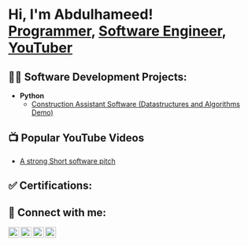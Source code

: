 <h1>Hi, I'm Abdulhameed! <br/><a href="https://github.com/Vbdulhvm33d">Programmer</a>, <a href="https://www.linkedin.com/in/abdulhameed-adegoke-5284661ab">Software Engineer</a>, <a href="https://www.youtube.com/@That_Efficient_Abdul">YouTuber</a></h1>

<h2>👨‍💻 Software Development Projects:</h2>

- <b>Python</b>
  - [Construction Assistant Software (Datastructures and Algorithms Demo)](https://github.com/joshmadakor1/Package-Delivery-Pathfinding-Algorithm)

<h2>📺 Popular YouTube Videos</h2>

- [A strong Short software pitch](https://youtu.be/yqLQt_m56jw)

<h2>✅ Certifications:</h2>


<h2> 🤳 Connect with me:</h2>

[<img align="left" alt="Vbdulhvm33d | YouTube" width="22px" src="https://cdn.jsdelivr.net/npm/simple-icons@v3/icons/youtube.svg" />][youtube]
[<img align="left" alt="Vbdulhvm33d | Twitter" width="22px" src="https://cdn.jsdelivr.net/npm/simple-icons@v3/icons/twitter.svg" />][twitter]
[<img align="left" alt="Vbdulhvm33d | LinkedIn" width="22px" src="https://cdn.jsdelivr.net/npm/simple-icons@v3/icons/linkedin.svg" />][linkedin]
[<img align="left" alt="Vbdulhvm33d | Instagram" width="22px" src="https://cdn.jsdelivr.net/npm/simple-icons@v3/icons/instagram.svg" />][instagram]

[twitter]: https://x.com/Tha_Effic_Abdul
[youtube]: https://www.youtube.com/@That_Efficient_Abdul
[instagram]: https://www.instagram.com/that_efficient_abdul/
[linkedin]: https://www.linkedin.com/in/abdulhameed-adegoke-5284661ab

<!--
**joshmadakor1/joshmadakor1** is a ✨ _special_ ✨ repository because its `README.md` (this file) appears on your GitHub profile.

Here are some ideas to get you started:

- 🔭 I’m currently working on ...
- 🌱 I’m currently learning ...
- 👯 I’m looking to collaborate on ...
- 🤔 I’m looking for help with ...
- 💬 Ask me about ...
- 📫 How to reach me: ...
- 😄 Pronouns: ...
- ⚡ Fun fact: ...
-->
